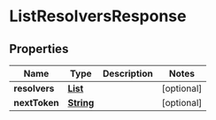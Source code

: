 

# ListResolversResponse


## Properties

| Name | Type | Description | Notes |
|------------ | ------------- | ------------- | -------------|
|**resolvers** | [**List**](List.md) |  |  [optional] |
|**nextToken** | [**String**](String.md) |  |  [optional] |




